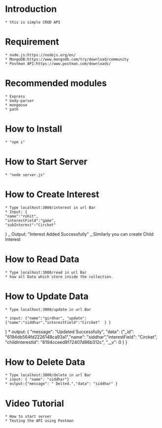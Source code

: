# Introduction

    * this is simple CRUD API

# Requirement

    * node.js:https://nodejs.org/en/
    * MongoDB:https://www.mongodb.com/try/download/community
    * Postman API:https://www.postman.com/downloads/

# Recommended modules

    * Express
    * body-parser
    * mongoose
    * path

# How to Install

    * "npm i"

# How to Start Server

    * "node server.js"

# How to Create Interest

    * Type localhost:3000/interest in url Bar
    * Input: {
    "name":"rohit",
    "interestField":"game",
    "subInterest":"Circket"

}
_ Output: "Interest Added Successfully"
_ Similarly you can create Child Interest

# How to Read Data

    * Type localhost:3000/read in url Bar
    * how all Data which store inside the collection.

# How to Update Data

    * Type localhost:3000/update in url Bar

    * input: {"name":"girdhar", "update":{"name":"siddhar","interestField":"Circket"  } }

} \* output: {
"message": "Updated Successfully",
"data": {"\_id": "6194db564fd2226148ca93a1","name": "siddhar","interestField": "Circket",
"childInterestId": "6194cceed8f72407d86b312c",
"\_\_v": 0
}
}

# How to Delete Data

    * Type localhost:3000/delete in url Bar
    * input: { "name": "siddhar"}
    * output:{"message": " Delted.","data": "siddhar" }

# Video Tutorial

    * How to start server
    * Testing the API using Postman
